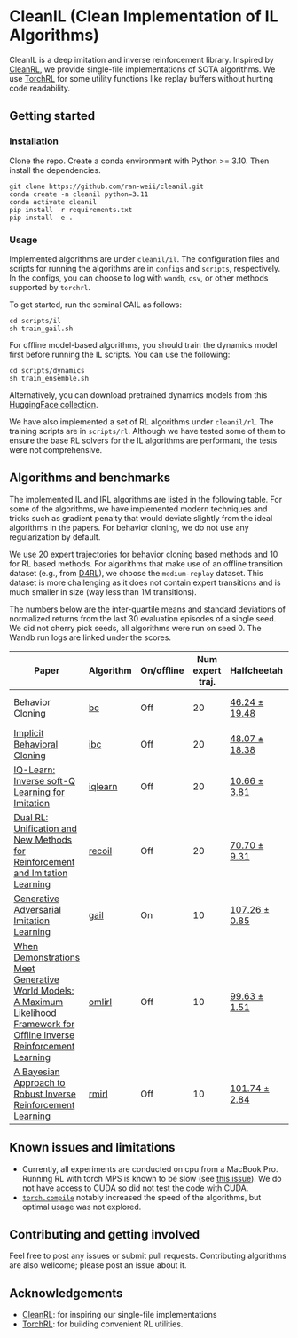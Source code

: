 # CleanIL (Clean Implementation of IL Algorithms)

CleanIL is a deep imitation and inverse reinforcement library. Inspired by [CleanRL](https://github.com/vwxyzjn/cleanrl), we provide single-file implementations of SOTA algorithms. We use [TorchRL](https://github.com/pytorch/rl) for some utility functions like replay buffers without hurting code readability.

## Getting started

### Installation
Clone the repo. Create a conda environment with Python >= 3.10. Then install the dependencies.
```
git clone https://github.com/ran-weii/cleanil.git
conda create -n cleanil python=3.11
conda activate cleanil
pip install -r requirements.txt
pip install -e .
```

### Usage
Implemented algorithms are under `cleanil/il`. The configuration files and scripts for running the algorithms are in `configs` and `scripts`, respectively. In the configs, you can choose to log with `wandb`, `csv`, or other methods supported by `torchrl`. 

To get started, run the seminal GAIL as follows:
```
cd scripts/il
sh train_gail.sh
```

For offline model-based algorithms, you should train the dynamics model first before running the IL scripts. You can use the following:
```
cd scripts/dynamics
sh train_ensemble.sh
```
Alternatively, you can download pretrained dynamics models from this [HuggingFace collection](https://huggingface.co/collections/ran-w/d4rl-mujoco-dynamics-models-67cbb2991b69d63fac266d7a).

We have also implemented a set of RL algorithms under `cleanil/rl`. The training scripts are in `scripts/rl`. Although we have tested some of them to ensure the base RL solvers for the IL algorithms are performant, the tests were not comprehensive.

## Algorithms and benchmarks
The implemented IL and IRL algorithms are listed in the following table. For some of the algorithms, we have implemented modern techniques and tricks such as gradient penalty that would deviate slightly from the ideal algorithms in the papers. For behavior cloning, we do not use any regularization by default.

We use 20 expert trajectories for behavior cloning based methods and 10 for RL based methods. For algorithms that make use of an offline transition dataset (e.g., from [D4RL](https://github.com/Farama-Foundation/D4RL)), we choose the `medium-replay` dataset. This dataset is more challenging as it does not contain expert transitions and is much smaller in size (way less than 1M transitions).

The numbers below are the inter-quartile means and standard deviations of normalized returns from the last 30 evaluation episodes of a single seed. We did not cherry pick seeds, all algorithms were run on seed 0. The Wandb run logs are linked under the scores.

| Paper | Algorithm | On/offline | Num expert traj. | Halfcheetah | Hopper | Walker2d |
|-------|-----------|------------|------------------|-------------|--------|----------|
| Behavior Cloning | [bc](cleanil/il/bc.py) | Off | 20 | [46.24 ± 19.48](https://wandb.ai/ranw/cleanil_bc_halfcheetah_benchmark?nw=nwuserranw) | [86.27 ± 11.65](https://wandb.ai/ranw/cleanil_bc_hopper_benchmark?nw=nwuserranw) | [99.54 ± 0.17](https://wandb.ai/ranw/cleanil_bc_walker2d_benchmark?nw=nwuserranw) |
| [Implicit Behavioral Cloning](https://arxiv.org/abs/2109.00137) | [ibc](cleanil/il/ibc.py) | Off | 20 | [48.07 ± 18.38](https://wandb.ai/ranw/cleanil_ibc_halfcheetah_benchmark?nw=nwuserranw) | [69.07 ± 17.97](https://wandb.ai/ranw/cleanil_ibc_hopper_benchmark?nw=nwuserranw) | [73.33 ± 35.71](https://wandb.ai/ranw/cleanil_ibc_walker2d_benchmark?nw=nwuserranw) |
| [IQ-Learn: Inverse soft-Q Learning for Imitation](https://arxiv.org/abs/2106.12142) | [iqlearn](cleanil/il/iqlearn.py) | Off | 20 | [10.66 ± 3.81](https://wandb.ai/ranw/cleanil_iqlearn_halfcheetah_benchmark?nw=nwuserranw) | [84.23 ± 13.91](https://wandb.ai/ranw/cleanil_iqlearn_hopper_benchmark?nw=nwuserranw) | [81.23 ± 31.29](https://wandb.ai/ranw/cleanil_iqlearn_walker2d_benchmark?nw=nwuserranw) |
| [Dual RL: Unification and New Methods for Reinforcement and Imitation Learning](https://arxiv.org/abs/2302.08560) | [recoil](cleanil/il/recoil.py) | Off | 20 | [70.70 ± 9.31](https://wandb.ai/ranw/cleanil_recoil_halfcheetah_benchmark?nw=nwuserranw) | [86.51 ± 15.32](https://wandb.ai/ranw/cleanil_recoil_hopper_benchmark?nw=nwuserranw) | [99.55 ± 0.30](https://wandb.ai/ranw/cleanil_recoil_walker2d_benchmark?nw=nwuserranw) |
| [Generative Adversarial Imitation Learning](https://arxiv.org/abs/1606.03476) | [gail](cleanil/il/gail.py) | On | 10 | [107.26 ± 0.85](https://wandb.ai/ranw/cleanil_gail_halfcheetah_benchmark?nw=nwuserranw) | [101.10 ± 0.27](https://wandb.ai/ranw/cleanil_gail_hopper_benchmark?nw=nwuserranw) | [100.75 ± 0.22](https://wandb.ai/ranw/cleanil_gail_walker2d_benchmark?nw=nwuserranw) |
| [When Demonstrations Meet Generative World Models: A Maximum Likelihood Framework for Offline Inverse Reinforcement Learning](https://arxiv.org/abs/2302.07457) | [omlirl](cleanil/il/omlirl.py) | Off | 10 | [99.63 ± 1.51](https://wandb.ai/ranw/cleanil_omlirl_halfcheetah_benchmark?nw=nwuserranw) | [97.99 ± 0.27](https://wandb.ai/ranw/cleanil_omlirl_hopper_benchmark?nw=nwuserranw) | [71.46 ± 1.50](https://wandb.ai/ranw/cleanil_omlirl_walker2d_benchmark?nw=nwuserranw) |
| [A Bayesian Approach to Robust Inverse Reinforcement Learning](https://arxiv.org/abs/2309.08571) | [rmirl](cleanil/il/rmirl.py) | Off | 10 | [101.74 ± 2.84](https://wandb.ai/ranw/cleanil_rmirl_halfcheetah_benchmark?nw=nwuserranw) | [97.78 ± 0.21](https://wandb.ai/ranw/cleanil_rmirl_hopper_benchmark?nw=nwuserranw) | [92.51 ± 0.61](https://wandb.ai/ranw/cleanil_rmirl_walker2d_benchmark?nw=nwuserranw) |

## Known issues and limitations
* Currently, all experiments are conducted on cpu from a MacBook Pro. Running RL with torch MPS is known to be slow (see [this issue](https://github.com/pytorch-labs/LeanRL/issues/16)). We do not have access to CUDA so did not test the code with CUDA.
* [`torch.compile`](https://pytorch.org/tutorials/intermediate/torch_compile_tutorial.html) notably increased the speed of the algorithms, but optimal usage was not explored.

## Contributing and getting involved
Feel free to post any issues or submit pull requests. Contributing algorithms are also wellcome; please post an issue about it. 

## Acknowledgements
* [CleanRL](https://github.com/vwxyzjn/cleanrl): for inspiring our single-file implementations
* [TorchRL](https://github.com/pytorch/rl): for building convenient RL utilities.